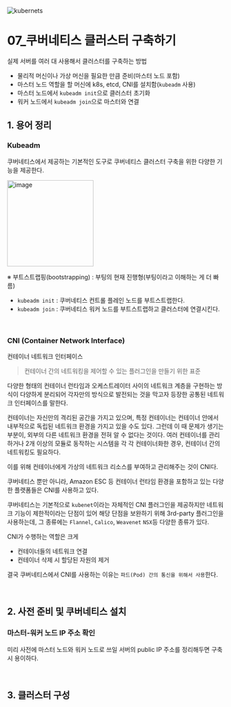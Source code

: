 ![kubernets](https://user-images.githubusercontent.com/93081720/174333422-4e2f7a03-f585-4edf-884c-0af7fea7ac5d.png)



# 07_쿠버네티스 클러스터 구축하기

실제 서버를 여러 대 사용해서 클러스터를 구축하는 방법

- 물리적 머신이나 가상 머신을 필요한 만큼 준비(마스터 노드 포함)
- 마스터 노드 역할을 할 머신에 k8s, etcd, CNI를 설치함(`kubeadm` 사용)
- 마스터 노드에서 `kubeadm init`으로 클러스터 초기화
- 워커 노드에서 `kubeadm join`으로 마스터와 연결

## 1. 용어 정리

### Kubeadm

쿠버네티스에서 제공하는 기본적인 도구로 쿠버네티스 클러스터 구축을 위한 다양한 기능을 제공한다.

<img src="https://user-images.githubusercontent.com/93081720/221210314-9f2c21c4-9a2f-421b-8bf2-217fcf5a1bc7.png" referrerpolicy="no-referrer" alt="image" height="200px">

※ 부트스트랩핑(bootstrapping) : 부팅의 현재 진행형(부팅이라고 이해하는 게 더 빠름)

- `kubeadm init` : 쿠버네티스 컨트롤 플레인 노드를 부트스트랩한다.
- `kubeadm join` : 쿠버네티스 워커 노드를 부트스트랩하고 클러스터에 연결시킨다.

<br>

### CNI (Container Network Interface)

컨테이너 네트워크 인터페이스

> 컨테이너 간의 네트워킹을 제어할 수 있는 플러그인을 만들기 위한 표준

다양한 형태의 컨테이너 런타임과 오케스트레이터 사이의 네트워크 계층을 구현하는 방식이 다양하게 분리되어 각자만의 방식으로 발전되는 것을 막고자 등장한 공통된 네트워크 인터페이스를 말한다.

컨테이너는 자신만의 격리된 공간을 가지고 있으며, 특정 컨테이너는 컨테이너 안에서 내부적으로 독립된 네트워크 환경을 가지고 있을 수도 있다. 그런데 이 때 문제가 생기는 부분이, 외부의 다른 네트워크 환경을 전혀 알 수 없다는 것이다. 여러 컨테이너를 관리하거나 2개 이상의 모듈로 동작하는 시스템을 각 각 컨테이너화한 경우, 컨테이너 간의 네트워킹도 필요하다.

이를 위해 컨테이너에게 가상의 네트워크 리소스를 부여하고 관리해주는 것이 CNI다.

쿠버네티스 뿐만 아니라, Amazon ESC 등 컨테이너 런타임 환경을 포함하고 있는 다양한 플랫폼들은 CNI를 사용하고 있다.

쿠버네티스는 기본적으로 `kubenet`이라는 자체적인 CNI 플러그인을 제공하지만 네트워크 기능이 제한적이라는 단점이 있어 해당 단점을 보완하기 위해 3rd-party 플러그인을 사용하는데, 그 종류에는 `Flannel`, `Calico`, `Weavenet` `NSX`등 다양한 종류가 있다.

CNI가 수행하는 역할은 크게

- 컨테이너들의 네트워크 연결
- 컨테이너 삭제 시 할당된 자원의 제거

결국 쿠버네티스에서 CNI를 사용하는 이유는 `파드(Pod) 간의 통신을 위해서 사용`한다.

<br>

## 2. 사전 준비 및 쿠버네티스 설치

### 마스터-워커 노드 IP 주소 확인

미리 사전에 마스터 노드와 워커 노드로 쓰일 서버의 public IP 주소를 정리해두면 구축 시 용이하다.

<br>

## 3. 클러스터 구성